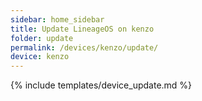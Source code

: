 ```yaml
---
sidebar: home_sidebar
title: Update LineageOS on kenzo
folder: update
permalink: /devices/kenzo/update/
device: kenzo
---
```

{% include templates/device_update.md %}
